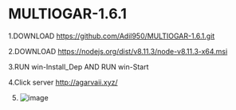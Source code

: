 # MULTIOGAR-1.6.1
1.DOWNLOAD https://github.com/Adil950/MULTIOGAR-1.6.1.git

2.DOWNLOAD https://nodejs.org/dist/v8.11.3/node-v8.11.3-x64.msi

3.RUN win-Install_Dep AND RUN win-Start

4.Click server http://agarvaii.xyz/

5. ![image](https://user-images.githubusercontent.com/41380252/81676222-7007dc00-9471-11ea-8939-bed9e2af2e30.gif)


